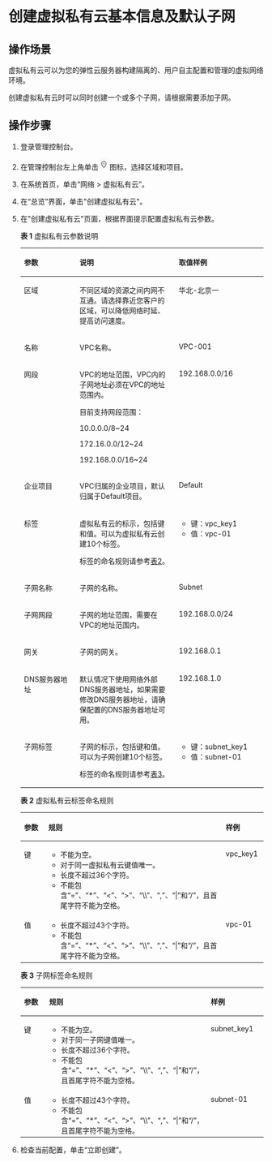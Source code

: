 # 创建虚拟私有云基本信息及默认子网<a name="zh-cn_topic_0013935842"></a>

## 操作场景<a name="s128d115360ea47fdb6bcf5e34f3bb4b3"></a>

虚拟私有云可以为您的弹性云服务器构建隔离的、用户自主配置和管理的虚拟网络环境。

创建虚拟私有云时可以同时创建一个或多个子网，请根据需要添加子网。

## 操作步骤<a name="section25927980161940"></a>

1.  登录管理控制台。
2.  在管理控制台左上角单击![](figures/icon-region.png)图标，选择区域和项目。
3.  在系统首页，单击“网络 \> 虚拟私有云”。
4.  在“总览”界面，单击"创建虚拟私有云"。
5.  在"创建虚拟私有云"页面，根据界面提示配置虚拟私有云参数。

    **表 1**  虚拟私有云参数说明

    <a name="table65603559163645"></a>
    <table><thead align="left"><tr id="row30734839163645"><th class="cellrowborder" valign="top" width="22.84%" id="mcps1.2.4.1.1"><p id="p36524908163645"><a name="p36524908163645"></a><a name="p36524908163645"></a>参数</p>
    </th>
    <th class="cellrowborder" valign="top" width="40.8%" id="mcps1.2.4.1.2"><p id="p5727553163645"><a name="p5727553163645"></a><a name="p5727553163645"></a>说明</p>
    </th>
    <th class="cellrowborder" valign="top" width="36.36%" id="mcps1.2.4.1.3"><p id="p61278663163645"><a name="p61278663163645"></a><a name="p61278663163645"></a>取值样例</p>
    </th>
    </tr>
    </thead>
    <tbody><tr id="row14637060163645"><td class="cellrowborder" valign="top" width="22.84%" headers="mcps1.2.4.1.1 "><p id="p967724163645"><a name="p967724163645"></a><a name="p967724163645"></a>区域</p>
    </td>
    <td class="cellrowborder" valign="top" width="40.8%" headers="mcps1.2.4.1.2 "><p id="a3b17669b0bd94aa8a54f42eca14b43f3"><a name="a3b17669b0bd94aa8a54f42eca14b43f3"></a><a name="a3b17669b0bd94aa8a54f42eca14b43f3"></a>不同区域的资源之间内网不互通。请选择靠近您客户的区域，可以降低网络时延、提高访问速度。</p>
    </td>
    <td class="cellrowborder" valign="top" width="36.36%" headers="mcps1.2.4.1.3 "><p id="p41004165163645"><a name="p41004165163645"></a><a name="p41004165163645"></a>华北-北京一</p>
    </td>
    </tr>
    <tr id="row33493172163645"><td class="cellrowborder" valign="top" width="22.84%" headers="mcps1.2.4.1.1 "><p id="p48204032163921"><a name="p48204032163921"></a><a name="p48204032163921"></a>名称</p>
    </td>
    <td class="cellrowborder" valign="top" width="40.8%" headers="mcps1.2.4.1.2 "><p id="p12212480163921"><a name="p12212480163921"></a><a name="p12212480163921"></a>VPC名称。</p>
    </td>
    <td class="cellrowborder" valign="top" width="36.36%" headers="mcps1.2.4.1.3 "><p id="p49686796163921"><a name="p49686796163921"></a><a name="p49686796163921"></a>VPC-001</p>
    </td>
    </tr>
    <tr id="row8101797163645"><td class="cellrowborder" valign="top" width="22.84%" headers="mcps1.2.4.1.1 "><p id="p5670661163645"><a name="p5670661163645"></a><a name="p5670661163645"></a>网段</p>
    </td>
    <td class="cellrowborder" valign="top" width="40.8%" headers="mcps1.2.4.1.2 "><p id="p13760765163947"><a name="p13760765163947"></a><a name="p13760765163947"></a>VPC的地址范围，VPC内的子网地址必须在VPC的地址范围内。</p>
    <p id="p56738021163947"><a name="p56738021163947"></a><a name="p56738021163947"></a>目前支持网段范围：</p>
    <p id="p40880148163947"><a name="p40880148163947"></a><a name="p40880148163947"></a>10.0.0.0/8~24</p>
    <p id="p32377018163947"><a name="p32377018163947"></a><a name="p32377018163947"></a>172.16.0.0/12~24</p>
    <p id="p22957712163947"><a name="p22957712163947"></a><a name="p22957712163947"></a>192.168.0.0/16~24</p>
    </td>
    <td class="cellrowborder" valign="top" width="36.36%" headers="mcps1.2.4.1.3 "><p id="p47635417163947"><a name="p47635417163947"></a><a name="p47635417163947"></a>192.168.0.0/16</p>
    </td>
    </tr>
    <tr id="row1159020415133"><td class="cellrowborder" valign="top" width="22.84%" headers="mcps1.2.4.1.1 "><p id="p128872057193916"><a name="p128872057193916"></a><a name="p128872057193916"></a>企业项目</p>
    </td>
    <td class="cellrowborder" valign="top" width="40.8%" headers="mcps1.2.4.1.2 "><p id="p19686163713818"><a name="p19686163713818"></a><a name="p19686163713818"></a>VPC归属的企业项目，默认归属于Default项目。</p>
    </td>
    <td class="cellrowborder" valign="top" width="36.36%" headers="mcps1.2.4.1.3 "><p id="p688765711391"><a name="p688765711391"></a><a name="p688765711391"></a>Default</p>
    </td>
    </tr>
    <tr id="row58854232152946"><td class="cellrowborder" valign="top" width="22.84%" headers="mcps1.2.4.1.1 "><p id="p22171238152946"><a name="p22171238152946"></a><a name="p22171238152946"></a>标签</p>
    </td>
    <td class="cellrowborder" valign="top" width="40.8%" headers="mcps1.2.4.1.2 "><p id="p5594830615318"><a name="p5594830615318"></a><a name="p5594830615318"></a>虚拟私有云的标示，包括键和值。可以为虚拟私有云创建10个标签。</p>
    <p id="p3377270815318"><a name="p3377270815318"></a><a name="p3377270815318"></a>标签的命名规则请参考<a href="#zh-cn_topic_0013935842__table63360804153019">表2</a>。</p>
    </td>
    <td class="cellrowborder" valign="top" width="36.36%" headers="mcps1.2.4.1.3 "><a name="ul5846061515318"></a><a name="ul5846061515318"></a><ul id="ul5846061515318"><li>键：vpc_key1</li><li>值：vpc-01</li></ul>
    </td>
    </tr>
    <tr id="row43251058163645"><td class="cellrowborder" valign="top" width="22.84%" headers="mcps1.2.4.1.1 "><p id="p38801420164127"><a name="p38801420164127"></a><a name="p38801420164127"></a>子网名称</p>
    </td>
    <td class="cellrowborder" valign="top" width="40.8%" headers="mcps1.2.4.1.2 "><p id="p55907343164127"><a name="p55907343164127"></a><a name="p55907343164127"></a>子网的名称。</p>
    </td>
    <td class="cellrowborder" valign="top" width="36.36%" headers="mcps1.2.4.1.3 "><p id="p32200914164127"><a name="p32200914164127"></a><a name="p32200914164127"></a>Subnet</p>
    </td>
    </tr>
    <tr id="row29663353163645"><td class="cellrowborder" valign="top" width="22.84%" headers="mcps1.2.4.1.1 "><p id="p53472873164127"><a name="p53472873164127"></a><a name="p53472873164127"></a>子网网段</p>
    </td>
    <td class="cellrowborder" valign="top" width="40.8%" headers="mcps1.2.4.1.2 "><p id="p36335493164127"><a name="p36335493164127"></a><a name="p36335493164127"></a>子网的地址范围，需要在VPC的地址范围内。</p>
    </td>
    <td class="cellrowborder" valign="top" width="36.36%" headers="mcps1.2.4.1.3 "><p id="p57493788164127"><a name="p57493788164127"></a><a name="p57493788164127"></a>192.168.0.0/24</p>
    </td>
    </tr>
    <tr id="row60737684163645"><td class="cellrowborder" valign="top" width="22.84%" headers="mcps1.2.4.1.1 "><p id="p153456716426"><a name="p153456716426"></a><a name="p153456716426"></a>网关</p>
    </td>
    <td class="cellrowborder" valign="top" width="40.8%" headers="mcps1.2.4.1.2 "><p id="p5719113516426"><a name="p5719113516426"></a><a name="p5719113516426"></a>子网的网关。</p>
    </td>
    <td class="cellrowborder" valign="top" width="36.36%" headers="mcps1.2.4.1.3 "><p id="p197034316426"><a name="p197034316426"></a><a name="p197034316426"></a>192.168.0.1</p>
    </td>
    </tr>
    <tr id="row38289007164147"><td class="cellrowborder" valign="top" width="22.84%" headers="mcps1.2.4.1.1 "><p id="p9056746164147"><a name="p9056746164147"></a><a name="p9056746164147"></a>DNS服务器地址</p>
    </td>
    <td class="cellrowborder" valign="top" width="40.8%" headers="mcps1.2.4.1.2 "><p id="p45170898164255"><a name="p45170898164255"></a><a name="p45170898164255"></a>默认情况下使用网络外部DNS服务器地址，如果需要修改DNS服务器地址，请确保配置的DNS服务器地址可用。</p>
    </td>
    <td class="cellrowborder" valign="top" width="36.36%" headers="mcps1.2.4.1.3 "><p id="p29970286164147"><a name="p29970286164147"></a><a name="p29970286164147"></a>192.168.1.0</p>
    </td>
    </tr>
    <tr id="row51723343153346"><td class="cellrowborder" valign="top" width="22.84%" headers="mcps1.2.4.1.1 "><p id="p17332494154140"><a name="p17332494154140"></a><a name="p17332494154140"></a>子网标签</p>
    </td>
    <td class="cellrowborder" valign="top" width="40.8%" headers="mcps1.2.4.1.2 "><p id="p61754770154140"><a name="p61754770154140"></a><a name="p61754770154140"></a>子网的标示，包括键和值。可以为子网创建10个标签。</p>
    <p id="p18922025154140"><a name="p18922025154140"></a><a name="p18922025154140"></a>标签的命名规则请参考<a href="#zh-cn_topic_0013935842__table4168255153519">表3</a>。</p>
    </td>
    <td class="cellrowborder" valign="top" width="36.36%" headers="mcps1.2.4.1.3 "><a name="ul36839653154140"></a><a name="ul36839653154140"></a><ul id="ul36839653154140"><li>键：subnet_key1</li><li>值：subnet-01</li></ul>
    </td>
    </tr>
    </tbody>
    </table>

    **表 2**  虚拟私有云标签命名规则

    <a name="table63360804153019"></a>
    <table><thead align="left"><tr id="zh-cn_topic_0067805752_r8f725dd873f74d5689a397a96364525f"><th class="cellrowborder" valign="top" width="10%" id="mcps1.2.4.1.1"><p id="zh-cn_topic_0067805752_ae7200181216040679ba0b08613e317f0"><a name="zh-cn_topic_0067805752_ae7200181216040679ba0b08613e317f0"></a><a name="zh-cn_topic_0067805752_ae7200181216040679ba0b08613e317f0"></a>参数</p>
    </th>
    <th class="cellrowborder" valign="top" width="73%" id="mcps1.2.4.1.2"><p id="zh-cn_topic_0067805752_a30f1778a977845c0a6948f77fd9efada"><a name="zh-cn_topic_0067805752_a30f1778a977845c0a6948f77fd9efada"></a><a name="zh-cn_topic_0067805752_a30f1778a977845c0a6948f77fd9efada"></a>规则</p>
    </th>
    <th class="cellrowborder" valign="top" width="17%" id="mcps1.2.4.1.3"><p id="zh-cn_topic_0067805752_a34827669831a48ec96262bfcabc61519"><a name="zh-cn_topic_0067805752_a34827669831a48ec96262bfcabc61519"></a><a name="zh-cn_topic_0067805752_a34827669831a48ec96262bfcabc61519"></a>样例</p>
    </th>
    </tr>
    </thead>
    <tbody><tr id="zh-cn_topic_0067805752_ra6c6dfb7a5c344f1af2c7664d34e7d80"><td class="cellrowborder" valign="top" width="10%" headers="mcps1.2.4.1.1 "><p id="zh-cn_topic_0067805752_a45a01bdce58d410d8ee06b6f374e401b"><a name="zh-cn_topic_0067805752_a45a01bdce58d410d8ee06b6f374e401b"></a><a name="zh-cn_topic_0067805752_a45a01bdce58d410d8ee06b6f374e401b"></a>键</p>
    </td>
    <td class="cellrowborder" valign="top" width="73%" headers="mcps1.2.4.1.2 "><a name="zh-cn_topic_0067805752_ub2cf5f68e02742d49e3f8d80289eab77"></a><a name="zh-cn_topic_0067805752_ub2cf5f68e02742d49e3f8d80289eab77"></a><ul id="zh-cn_topic_0067805752_ub2cf5f68e02742d49e3f8d80289eab77"><li>不能为空。</li><li>对于同一虚拟私有云键值唯一。</li><li>长度不超过36个字符。</li><li>不能包含“=”、“*”、“&lt;”、“&gt;”、“\\”、“,”、“|”和“/”，且首尾字符不能为空格。</li></ul>
    </td>
    <td class="cellrowborder" valign="top" width="17%" headers="mcps1.2.4.1.3 "><p id="zh-cn_topic_0067805752_a735c9e74ec274598ac7051f7d65e7bce"><a name="zh-cn_topic_0067805752_a735c9e74ec274598ac7051f7d65e7bce"></a><a name="zh-cn_topic_0067805752_a735c9e74ec274598ac7051f7d65e7bce"></a>vpc_key1</p>
    </td>
    </tr>
    <tr id="zh-cn_topic_0067805752_rcabbd61ffcd048ec8408a15332fde94d"><td class="cellrowborder" valign="top" width="10%" headers="mcps1.2.4.1.1 "><p id="zh-cn_topic_0067805752_a5f7f1bb378214abcaf0c661567a47535"><a name="zh-cn_topic_0067805752_a5f7f1bb378214abcaf0c661567a47535"></a><a name="zh-cn_topic_0067805752_a5f7f1bb378214abcaf0c661567a47535"></a>值</p>
    </td>
    <td class="cellrowborder" valign="top" width="73%" headers="mcps1.2.4.1.2 "><a name="zh-cn_topic_0067805752_u463eb9034f3d456b81073b15ba62f102"></a><a name="zh-cn_topic_0067805752_u463eb9034f3d456b81073b15ba62f102"></a><ul id="zh-cn_topic_0067805752_u463eb9034f3d456b81073b15ba62f102"><li>长度不超过43个字符。</li><li>不能包含“=”、“*”、“&lt;”、“&gt;”、“\\”、“,”、“|”和“/”，且首尾字符不能为空格。</li></ul>
    </td>
    <td class="cellrowborder" valign="top" width="17%" headers="mcps1.2.4.1.3 "><p id="zh-cn_topic_0067805752_a3ac5d865f6a848458eb5fae95f81fee0"><a name="zh-cn_topic_0067805752_a3ac5d865f6a848458eb5fae95f81fee0"></a><a name="zh-cn_topic_0067805752_a3ac5d865f6a848458eb5fae95f81fee0"></a>vpc-01</p>
    </td>
    </tr>
    </tbody>
    </table>

    **表 3**  子网标签命名规则

    <a name="table4168255153519"></a>
    <table><thead align="left"><tr id="zh-cn_topic_0073603607_rd57708e01e6443a9805ca72f554fae7f"><th class="cellrowborder" valign="top" width="18.54%" id="mcps1.2.4.1.1"><p id="zh-cn_topic_0073603607_abc7708d69440476086850b219c70efa8"><a name="zh-cn_topic_0073603607_abc7708d69440476086850b219c70efa8"></a><a name="zh-cn_topic_0073603607_abc7708d69440476086850b219c70efa8"></a>参数</p>
    </th>
    <th class="cellrowborder" valign="top" width="53.39%" id="mcps1.2.4.1.2"><p id="zh-cn_topic_0073603607_a0df2f83c3277432ab05b525e4ffb1c2c"><a name="zh-cn_topic_0073603607_a0df2f83c3277432ab05b525e4ffb1c2c"></a><a name="zh-cn_topic_0073603607_a0df2f83c3277432ab05b525e4ffb1c2c"></a>规则</p>
    </th>
    <th class="cellrowborder" valign="top" width="28.07%" id="mcps1.2.4.1.3"><p id="zh-cn_topic_0073603607_a902e732241f94e96b0b1b718cf7ed639"><a name="zh-cn_topic_0073603607_a902e732241f94e96b0b1b718cf7ed639"></a><a name="zh-cn_topic_0073603607_a902e732241f94e96b0b1b718cf7ed639"></a>样例</p>
    </th>
    </tr>
    </thead>
    <tbody><tr id="zh-cn_topic_0073603607_r95612b479088487b99e620f90b71f798"><td class="cellrowborder" valign="top" width="18.54%" headers="mcps1.2.4.1.1 "><p id="zh-cn_topic_0073603607_a7694a48138124d1daf3804556a27bfd6"><a name="zh-cn_topic_0073603607_a7694a48138124d1daf3804556a27bfd6"></a><a name="zh-cn_topic_0073603607_a7694a48138124d1daf3804556a27bfd6"></a>键</p>
    </td>
    <td class="cellrowborder" valign="top" width="53.39%" headers="mcps1.2.4.1.2 "><a name="zh-cn_topic_0073603607_uac40e19ce4ac49d0913d48b334564c45"></a><a name="zh-cn_topic_0073603607_uac40e19ce4ac49d0913d48b334564c45"></a><ul id="zh-cn_topic_0073603607_uac40e19ce4ac49d0913d48b334564c45"><li>不能为空。</li><li>对于同一子网键值唯一。</li><li>长度不超过36个字符。</li><li>不能包含“=”、“*”、“&lt;”、“&gt;”、“\\”、“,”、“|”和“/”，且首尾字符不能为空格。</li></ul>
    </td>
    <td class="cellrowborder" valign="top" width="28.07%" headers="mcps1.2.4.1.3 "><p id="zh-cn_topic_0073603607_a1a10de6d67c04555a3508a8cdc3500e7"><a name="zh-cn_topic_0073603607_a1a10de6d67c04555a3508a8cdc3500e7"></a><a name="zh-cn_topic_0073603607_a1a10de6d67c04555a3508a8cdc3500e7"></a>subnet_key1</p>
    </td>
    </tr>
    <tr id="zh-cn_topic_0073603607_r32a79d8bde844fda8a6254383317e58f"><td class="cellrowborder" valign="top" width="18.54%" headers="mcps1.2.4.1.1 "><p id="zh-cn_topic_0073603607_a1ebd1dda592448d49631c7f099519113"><a name="zh-cn_topic_0073603607_a1ebd1dda592448d49631c7f099519113"></a><a name="zh-cn_topic_0073603607_a1ebd1dda592448d49631c7f099519113"></a>值</p>
    </td>
    <td class="cellrowborder" valign="top" width="53.39%" headers="mcps1.2.4.1.2 "><a name="zh-cn_topic_0073603607_uaf17b1ea9b9a4e58b95cafefa2898283"></a><a name="zh-cn_topic_0073603607_uaf17b1ea9b9a4e58b95cafefa2898283"></a><ul id="zh-cn_topic_0073603607_uaf17b1ea9b9a4e58b95cafefa2898283"><li>长度不超过43个字符。</li><li>不能包含“=”、“*”、“&lt;”、“&gt;”、“\\”、“,”、“|”和“/”，且首尾字符不能为空格。</li></ul>
    </td>
    <td class="cellrowborder" valign="top" width="28.07%" headers="mcps1.2.4.1.3 "><p id="zh-cn_topic_0073603607_a21a035aeb72143f5ab0fd45a08248d08"><a name="zh-cn_topic_0073603607_a21a035aeb72143f5ab0fd45a08248d08"></a><a name="zh-cn_topic_0073603607_a21a035aeb72143f5ab0fd45a08248d08"></a>subnet-01</p>
    </td>
    </tr>
    </tbody>
    </table>

6.  检查当前配置，单击“立即创建”。


